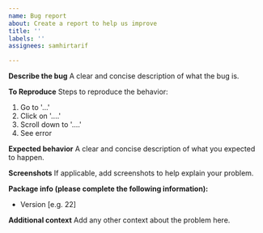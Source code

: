 ```yaml
---
name: Bug report
about: Create a report to help us improve
title: ''
labels: ''
assignees: samhirtarif

---
```


**Describe the bug**
A clear and concise description of what the bug is.

**To Reproduce**
Steps to reproduce the behavior:
1. Go to '...'
2. Click on '....'
3. Scroll down to '....'
4. See error

**Expected behavior**
A clear and concise description of what you expected to happen.

**Screenshots**
If applicable, add screenshots to help explain your problem.

**Package info (please complete the following information):**
 - Version [e.g. 22]

**Additional context**
Add any other context about the problem here.

